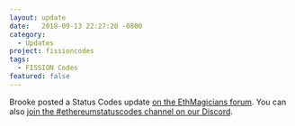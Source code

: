 ```yaml
---
layout: update
date:   2018-09-13 22:27:20 -0800
category:
  - Updates
project: fissioncodes
tags:
  - FISSION Codes
featured: false
---
```

Brooke posted a Status Codes update [on the EthMagicians forum](https://ethereum-magicians.org/t/update-on-erc-1066-status-codes-project/1334). You can also [join the #ethereumstatuscodes channel on our Discord](https://discord.gg/hQfgyz2).